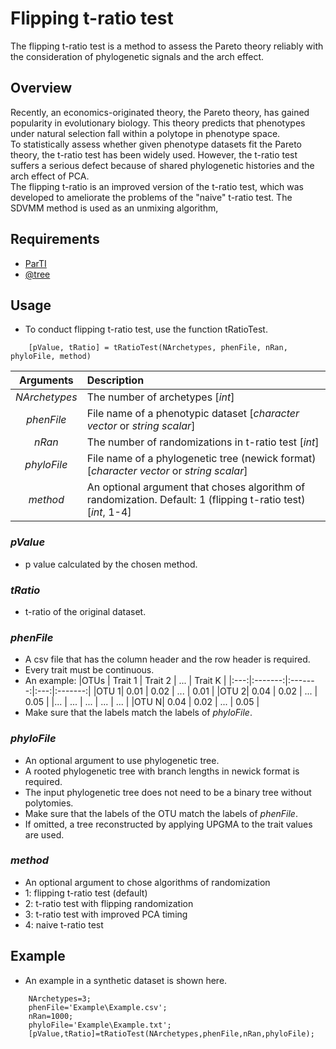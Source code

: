 # Flipping t-ratio test

The flipping t-ratio test is a method to assess the Pareto theory reliably with the consideration of phylogenetic signals and the arch effect.

## Overview
Recently, an economics-originated theory, the Pareto theory, has gained popularity in evolutionary biology. This theory predicts that phenotypes under natural selection fall within a polytope in phenotype space.  
To statistically assess whether given phenotype datasets fit the Pareto theory, the t-ratio test has been widely used. However, the t-ratio test suffers a serious defect because of shared phylogenetic histories and the arch effect of PCA.  
The flipping t-ratio is an improved version of the t-ratio test, which was developed to ameliorate the problems of the "naive" t-ratio test.
The SDVMM method is used as an unmixing algorithm,

## Requirements
- [ParTI](https://www.weizmann.ac.il/mcb/UriAlon/download/ParTI)
- [@tree](https://tinevez.github.io/matlab-tree/)

## Usage
- To conduct flipping t-ratio test, use the function tRatioTest.


````
    [pValue, tRatio] = tRatioTest(NArchetypes, phenFile, nRan, phyloFile, method)
````

|Arguments           |Description                                                                                                        |
|:------------------:|:------------------------------------------------------------------------------------------------------------------|
|<em>NArchetypes</em>|The number of archetypes [<em>int</em>]                                                                            |
|<em>phenFile</em>   |File name of a phenotypic dataset [<em>character vector</em> or <em>string scalar</em>]                            |
|<em>nRan</em>       |The number of randomizations in t-ratio test [<em>int</em>]                                                        |
|<em>phyloFile</em>  |File name of a phylogenetic tree (newick format) [<em>character vector</em> or <em>string scalar</em>]             |
|<em>method</em>     |An optional argument that choses algorithm of randomization. Default: 1 (flipping t-ratio test) [<em>int</em>, 1-4]|

### <em>pValue</em>
- p value calculated by the chosen method.

### <em>tRatio</em>
- t-ratio of the original dataset.

### <em>phenFile</em>
- A csv file that has the column header and the row header is required.
- Every trait must be continuous.
- An example:
|OTUs | Trait 1 | Trait 2 | ... | Trait K |
|:---:|:-------:|:-------:|:---:|:-------:|
|OTU 1| 0.01    | 0.02    | ... | 0.01    |
|OTU 2| 0.04    | 0.02    | ... | 0.05    |
|...  | ...     | ...     | ... | ...     |
|OTU N| 0.04    | 0.02    | ... | 0.05    |
- Make sure that the labels match the labels of <em>phyloFile</em>.

### <em>phyloFile</em>
- An optional argument to use phylogenetic tree.
- A rooted phylogenetic tree with branch lengths in newick format is required.
- The input phylogenetic tree does not need to be a binary tree without polytomies.
- Make sure that the labels of the OTU match the labels of <em>phenFile</em>.
- If omitted, a tree reconstructed by applying UPGMA to the trait values are used.

### <em>method</em>
- An optional argument to chose algorithms of randomization
- 1: flipping t-ratio test (default)
- 2: t-ratio test with flipping randomization
- 3: t-ratio test with improved PCA timing
- 4: naive t-ratio test

## Example
- An example in a synthetic dataset is shown here.
````
    NArchetypes=3;
    phenFile='Example\Example.csv';
    nRan=1000;
    phyloFile='Example\Example.txt';
    [pValue,tRatio]=tRatioTest(NArchetypes,phenFile,nRan,phyloFile);
````
